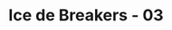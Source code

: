 ---
layout: videojs
title: Ice de Breakers - 03
description: >+
    Translated by @hinatacampaign
lang: en
plink: https://hinatacampaign.github.io/ice-de-breakers-03.html
subtitles: 日向坂46ICE DE BREAKERSBREAK 03 疲れた頭を氷でブレイクアイスボックス.en.vtt
video_url: http://www.youtube.com/watch?v=gCDOintCDmg
thumbnail: https://i.ytimg.com/vi/gCDOintCDmg/maxresdefault.jpg
---